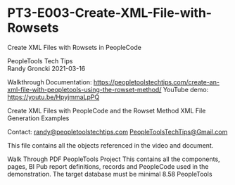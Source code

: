 # PT3-E003-Create-XML-File-with-Rowsets
Create XML Files with Rowsets in PeopleCode

PeopleTools Tech Tips    
Randy Groncki	2021-03-16


Walkthrough Documentation: https://peopletoolstechtips.com/create-an-xml-file-with-peopletools-using-the-rowset-method/
YouTube demo: https://youtu.be/HpyjmmaLpPQ

Create XML Files with PeopleCode and the Rowset Method
XML File Generation Examples 

Contact: 
   randy@peopletoolstechtips.com
   PeopleToolsTechTips@Gmail.com


This file contains all the objects referenced in the video and document.

Walk Through PDF
PeopleTools Project
  This contains all the components, pages, BI Pub report definitions, records and PeopleCode used in the demonstration.
  The target database must be minimal 8.58 PeopleTools

